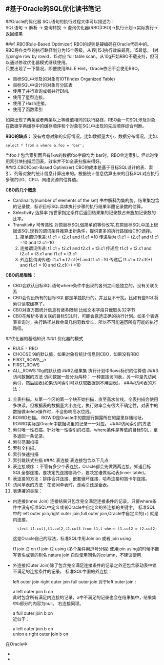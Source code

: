#基于Oracle的SQL优化读书笔记
----------------------------

##Oracle的优化器
SQL语句的执行过程大体可以描述为：  
SQL语句 → 解析 → 查询转换 → 查询优化器(RBO|CBO)→执行计划→实际执行→ 返回结果

###1.RBO(Rule-Based Optimizer)
  RBO的规则是硬编码在Oracle代码中的。RBO将各类型的执行路径划分为15个等级，从1到15.1执行效率最高，15最低。 1对应single row by rowid，15对应 full table scan。从10g开始RBO不载支持，但可以通过修改优化器模式继续使用。  
  只要出现了一下情况，即便使用RULE Hint，Oracle依旧不会使用RBO。  

- 目标SQL中涉及的对象有IOT(Index Organized Table)
- 目标SQL中设计的对象有分区表
- 使用了并行查询或者并行DML
- 使用了星型连接。
- 使用了Hash连接。
- 使用了函数索引  
 
如果出现了两条或者两条以上等级值相同的执行路径，RBO会一句SQL涉及对象在数据字典缓存中的缓存顺序和个对象在SQL中出现的先后顺序综合判断。  

**RBO的缺点：** 没有考虑对象的实际情况，比如数据量大小，数据分布情况。比如: 
 
	select * from a where a.foo = 'bar';
当foo上包含索引而且有1kw的数据foo字段均为 bar时，RBO会走索引。但此时使用索引块扫描后回表，效率并不如全表扫描来得好。  
###2.CBO(Cost-Based Optimizer)
CBO的成本是基于目标SQL设计的表、索引、列等对象的统计信息计算出来的。根据统计信息估算出来的目标SQL对应执行步骤的I/O、CPU、网络资源的估算值。

**CBO的几个概念**

- Cardinality(number of elements of the set) 书中解释为集的势。结果集包含的记录数，标识目标SQL具体执行步骤的执行结果半酣记录数的估算。
- Selectivity 选择率 指世家指定条件后返回结果集的记录数占未施加记录数的比率。
- Transitivity 可传递性 对原目标SQL做简单的等价改写,在原目标SQL中加上根据该SQL现有的谓词条件推算出新条件，提供更多的执行路径给CBO选择。
    1. 简单谓词传递: t1.c1 = t2.c1 and t1.c1 =10 传递后为 t1.c1 = t2.c1 and t1.c1 =10 and t2.c1=10
    2. 连接谓词传递: t1.c1 = t2.c1 and t2.c1 = t3.c1 传递后 t1.c1 = t2.c1 and t2.c1 = t3.c1 and t1.c1 = t3.c1
    3. 外连接谓词传递: t1.c1 = t2.c1(+) and t1.c1 =10 传递后 t1.c1 = t2.c1(+) and t1.c1 = 10 and t2.c1(+) =10
    
 **CBO的局限性：**  
  
- CBO会默认目标SQL语句where条件中出现的各列之间是独立的，没有关联关系
- CBO会假设所有的目标SQL都是单独执行的，并且互不干扰。比如有些SQL将索引读取缓存了。
- CBO对直方图统计信息有诸多限制 比如文本字段只截取头32字节
- CBO在解析多表关联的目标SQL时，可能会露选正确的执行计划。如多个表连表查询时，执行路径总数会呈几何奇数增长，所以不可能遍历所有可能的执行路径。

##优化器的基础知识
###1.优化器的模式
- RULE       =  RBO
- CHOOSE  9i的默认值，如果对象有统计信息则CBO，如果没有RBO
- FIRST_ROWS__*n*
- FIRST_ROWS
- ALL_ROWS   10g的默认值
###2.结果集
执行计划中Rows标识的估算值
###3.访问数据的方法
访问数据一般分为两种： 一种直接访问表，另一种是先访问索引，然后回表(如果访问索引可以获取数据则不用回表)。
####访问表的方法：
1. 全表扫描。从第一个区的第一个块开始扫描，直至高水位线。全表扫描会使用多块读。但根据表的数据量大小变化，执行效率会有很大不确定性。对表中的数据做delete操作时，不会影响高水位线。
2. ROWID扫描。 ROWID是Oracle中的数据行揭露所在的屋里存储地址，ROWID实际是Oracle中数据块里的记录一一对应。
####访问索引的方法：
1. 索引唯一性扫描。针对唯一性索引的扫描，where条件是等值的目标SQL，至多返回一条记录。
2. 索引范围扫描
3. 索引全扫描。
4. 索引快速扫描
5. 索引跳跃式扫描
###4 表连接
表连接包含以下几点:   
1. 表连接顺序 ：不管有多少个表连接，Oracle都会先做两两连接，知道目标SQL全部连接。要决定先连接哪两个，要决定谁做驱动表(inner table)。  
2. 表连接的方法：排序合并连接、嵌套循环连接、哈希连接和笛卡尔连接。  
3. 访问单表的方法：在访问单表时，走索引还是全表。
4. 表连接的类型：  

- 内连接(Inner Join) 连接结果只包含完全满足连接条件的记录。只要where条件中没有标准SQL中定义或者Oracle中自定义的外连接的关键字， 标准SQL中的 left outer join,right outer join,full outer join,Oracle中自定义的(+) 就是内连接。  
 
		slect t1.coll,t1.col2,t2.col3 from t1,t where t1.col2 = t2.col2;

  这是Oracle自己的写法，标准SQL中用Join on 或者 join using  

	t1 join t2 on
	t1 join t2 using (多个条件用逗号分隔)  使用join using的时候不能写表名或表的别名
nature join 自动使用同名的column，不建议使用  
- 外连接(Outer Join)除了包含完全满足连接条件的记录之外还包含驱动表中锁不满足的连接条件的记录。 标准SQL中国的外连接：  

	left outer join
	right outer join
	full outer join 
对于left outer join :  
 
	a left outer join b on   
此时包含所有满足内连接的记录，a中不满足的记录也会在结果集中，结果集中b部分的内容为null。 右连接同理。  

    a full outer join b on  
近似于：  

	a left outer join b on   
	union 
	a right outer join b on

在Oracle中





 
  

- 
- 




